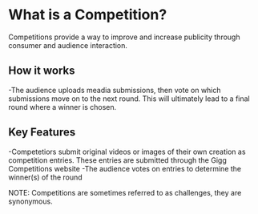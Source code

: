 # What is a Competition?

Competitions provide a way to improve and increase publicity through consumer and audience interaction.


## How it works
-The audience uploads meadia submissions, then vote on which submissions move on to the next round.  This will ultimately lead to a final round where a winner is chosen.


## Key Features
-Competetiors submit original videos or images of their own creation as competition entries.  These entries are submitted through the Gigg Competitions website
-The audience votes on entries to determine the winner(s) of the round

NOTE: Competitions are sometimes referred to as challenges, they are synonymous.
